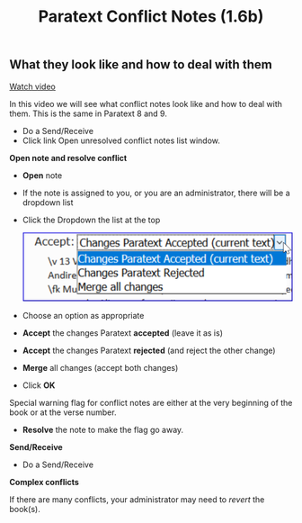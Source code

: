 ﻿---
title: Paratext Conflict Notes (1.6b)
---
## What they look like and how to deal with them
[Watch video](https://vimeo.com/438192934)

In this video we will see what conflict notes look like and how to deal with them. This is the same in Paratext 8 and 9.

-   Do a Send/Receive
-   Click link Open unresolved conflict notes list window.

**Open note and resolve conflict**

-   **Open** note
-   If the note is assigned to you, or you are an administrator, there will be a dropdown list
-   Click the Dropdown the list at the top

    ![](../media/caa259a525d2752d85cb2e387a16e1d0.png)

-   Choose an option as appropriate
-   **Accept** the changes Paratext **accepted** (leave it as is)
-   **Accept** the changes Paratext **rejected** (and reject the other change)
-   **Merge** all changes (accept both changes)
-   Click **OK**

Special warning flag for conflict notes are either at the very beginning of the book or at the verse number.

-   **Resolve** the note to make the flag go away.

**Send/Receive**

-   Do a Send/Receive

**Complex conflicts**

If there are many conflicts, your administrator may need to *revert* the book(s).
